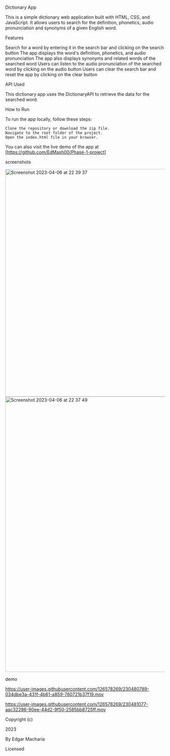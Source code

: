 Dictionary App

This is a simple dictionary web application built with HTML, CSS, and JavaScript. It allows users to search for the definition, phonetics, audio pronunciation and synonyms of a given English word.

Features

Search for a word by entering it in the search bar and clicking on the search button
The app displays the word's definition, phonetics, and audio pronunciation
The app also displays synonyms and related words of the searched word
Users can listen to the audio pronunciation of the searched word by clicking on the audio button
Users can clear the search bar and reset the app by clicking on the clear button

API Used

This dictionary app uses the DictionaryAPI to retrieve the data for the searched word.


How to Run

To run the app locally, follow these steps:

    Clone the repository or download the zip file.
    Navigate to the root folder of the project.
    Open the index.html file in your browser.
   
You can also visit the live demo of the app at [https://github.com/EdMash00/Phase-1-project]

screenshots


<img width="718" alt="Screenshot 2023-04-06 at 22 39 37" src="https://user-images.githubusercontent.com/126578269/230480443-4186aa4f-0f97-43de-a843-bd27cb6ac72d.png">

<img width="869" alt="Screenshot 2023-04-06 at 22 37 49" src="https://user-images.githubusercontent.com/126578269/230480514-4c8a6c62-fe26-4873-a7bf-0d723e6ae124.png">

demo


https://user-images.githubusercontent.com/126578269/230480789-034dbe3a-431f-4b61-a859-760721b37f19.mov



https://user-images.githubusercontent.com/126578269/230481077-aac32286-90ee-44d2-9f50-2585bb8725ff.mov



Copyright (c)

 2023
 
By Edgar Macharia

Licensed 